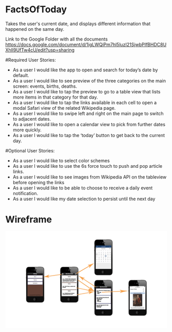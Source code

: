 # FactsOfToday
Takes the user's current date, and displays different information that happened on the same day.

Link to the Google Folder with all the documents
https://docs.google.com/document/d/1igLWQiPm7hl5luzI21SjwbPIfBHDC8UXhIl9UfTw4cU/edit?usp=sharing

#Required User Stories:

* As a user I would like the app to open and search for today’s date by default.
* As a user I would like to see preview of the three categories on the main screen: events, births, deaths.
* As a user I would like to tap the preview to go to a table view that lists more items in that category for that day.
* As a user I would like to tap the links available in each cell to open a modal Safari view of the related Wikipedia page.
* As a user I would like to swipe left and right on the main page to switch to adjacent dates.
* As a user I would like to open a calendar view to pick from further dates more quickly.
* As a user I would like to tap the ‘today’ button to get back to the current day.

#Optional User Stories:

* As a user I would like to select color schemes
* As a user I would like to use the 6s force touch to push and pop article links.
* As a user I would like to see images from Wikipedia API on the tableview before opening the links
* As a user I would like to be able to choose to receive a daily event notification.
* As a user I would like my date selection to persist until the next day


# Wireframe

![Wireframe](wireframe.png)
